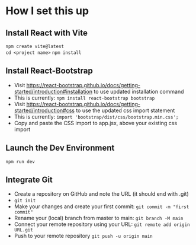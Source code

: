 # How I set this up

## Install React with Vite
`npm create vite@latest`  
`cd <project name>`
`npm install`

## Install React-Bootstrap
- Visit https://react-bootstrap.github.io/docs/getting-started/introduction#installation to use updated installation command  
- This is currently: `npm install react-bootstrap bootstrap`  
- Visit https://react-bootstrap.github.io/docs/getting-started/introduction#css to use the updated css import statement  
- This is currently: `import 'bootstrap/dist/css/bootstrap.min.css';`  
- Copy and paste the CSS import to app.jsx, above your existing css import


## Launch the Dev Environment
`npm run dev` 

## Integrate Git
- Create a repository on GitHub and note the URL (it should end with .git)
- `git init`
- Make your changes and create your first commit: `git commit -m "first commit"`
- Rename your (local) branch from master to main: `git branch -M main`
- Connect your remote repository using your URL: `git remote add origin URL.git`
- Push to your remote repository `git push -u origin main`